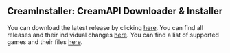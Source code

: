 ## CreamInstaller: CreamAPI Downloader & Installer
You can download the latest release by clicking [here](https://github.com/pointfeev/CreamInstaller/releases/latest/download/CreamInstaller.zip).
You can find all releases and their individual changes [here](https://github.com/pointfeev/CreamInstaller/releases).
You can find a list of supported games and their files [here](https://mega.nz/folder/45YBwIxZ#fsZNZZu9twY2PVLgrB86fA).
